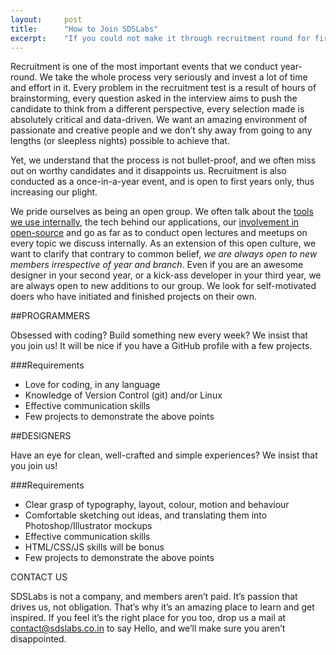 ```yaml
---
layout:     post
title:      "How to Join SDSLabs"
excerpt:    "If you could not make it through recruitment round for first years, there's still a way"
---
```

Recruitment is one of the most important events that we conduct year-round. We take the whole process very seriously and invest a lot of time and effort in it. Every problem in the recruitment test is a result of hours of brainstorming, every question asked in the interview aims to push the candidate to think from a different perspective, every selection made is absolutely critical and data-driven. We want an amazing environment of passionate and creative people and we don’t shy away from going to any lengths (or sleepless nights) possible to achieve that.

Yet, we understand that the process is not bullet-proof, and we often miss out on worthy candidates and it disappoints us. Recruitment is also conducted as a once-in-a-year event, and is open to first years only, thus increasing our plight.

We pride ourselves as being an open group. We often talk about the [tools we use internally](/2012/12/how-does-sdslabs-work/), the tech behind our applications, our [involvement in open-source](http://github.com/sdslabs) and go as far as to conduct open lectures and meetups on every topic we discuss internally. As an extension of this open culture, we want to clarify that contrary to common belief, _we are always open to new members irrespective of year and branch_. Even if you are an awesome designer in your second year, or a kick-ass developer in your third year, we are always open to new additions to our group.  We look for self-motivated doers who have initiated and finished projects on their own.

##PROGRAMMERS

Obsessed with coding? Build something new every week? We insist that you join us!
It will be nice if you have a GitHub profile with a few projects.

###Requirements

* Love for coding, in any language
* Knowledge of Version Control (git) and/or Linux
* Effective communication skills
* Few projects to demonstrate the above points

##DESIGNERS

Have an eye for clean, well-crafted and simple experiences? We insist that you join us!

###Requirements

* Clear grasp of typography, layout, colour, motion and behaviour
* Comfortable sketching out ideas, and translating them into Photoshop/Illustrator mockups
* Effective communication skills
* HTML/CSS/JS skills will be bonus
* Few projects to demonstrate the above points

CONTACT US

SDSLabs is not a company, and members aren’t paid. It’s passion that drives us, not obligation. That’s why it’s an amazing place to learn and get inspired. If you feel it’s the right place for you too, drop us a mail at contact@sdslabs.co.in to say Hello, and we’ll make sure you aren’t disappointed.